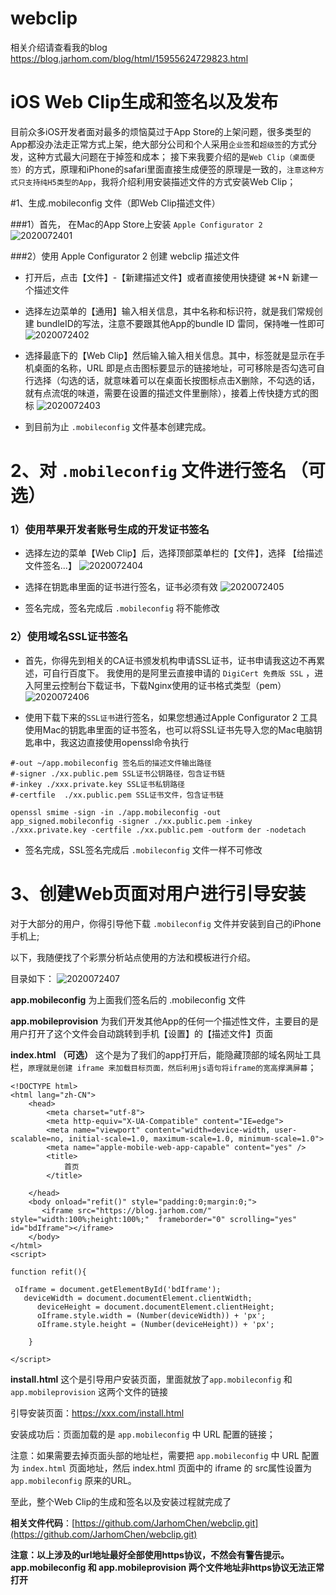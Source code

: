 # webclip

相关介绍请查看我的blog  https://blog.jarhom.com/blog/html/15955624729823.html

# iOS Web Clip生成和签名以及发布

目前众多iOS开发者面对最多的烦恼莫过于App Store的上架问题，很多类型的App都没办法走正常方式上架，绝大部分公司和个人采用`企业签`和`超级签`的方式分发，这种方式最大问题在于掉签和成本；
接下来我要介绍的是`Web Clip（桌面便签）`的方式，原理和iPhone的safari里面直接生成便签的原理是一致的，`注意这种方式只支持纯H5类型的App`，我将介绍利用安装描述文件的方式安装Web Clip；

#1、生成.mobileconfig 文件（即Web Clip描述文件）

###1）首先， 在Mac的App Store上安装 `Apple Configurator 2`
![2020072401](https://blog.jarhom.com/md/iOS%E5%BC%80%E5%8F%91/media/15954985485962/2020072401.png)

###2）使用 Apple Configurator 2 创建 webclip 描述文件
* 打开后，点击【文件】-【新建描述文件】或者直接使用快捷键 ⌘+N 新建一个描述文件
* 选择左边菜单的【通用】输入相关信息，其中名称和标识符，就是我们常规创建 bundleID的写法，注意不要跟其他App的bundle ID 雷同，保持唯一性即可
![2020072402](https://blog.jarhom.com/md/iOS%E5%BC%80%E5%8F%91/media/15954985485962/2020072402.png)

* 选择最底下的【Web Clip】然后输入输入相关信息。其中，标签就是显示在手机桌面的名称，URL 即是点击图标要显示的链接地址，可可移除是否勾选可自行选择（勾选的话，就意味着可以在桌面长按图标点击X删除，不勾选的话，就有点流氓的味道，需要在设置的描述文件里删除），接着上传快捷方式的图标
![2020072403](https://blog.jarhom.com/md/iOS%E5%BC%80%E5%8F%91/media/15954985485962/2020072403.png)

* 到目前为止 `.mobileconfig` 文件基本创建完成。

# 2、对 `.mobileconfig`  文件进行签名 （可选）
### 1）使用苹果开发者账号生成的开发证书签名
* 选择左边的菜单【Web Clip】后，选择顶部菜单栏的【文件】，选择 【给描述文件签名...】
![2020072404](https://blog.jarhom.com/md/iOS%E5%BC%80%E5%8F%91/media/15954985485962/2020072404.jpg)

* 选择在钥匙串里面的证书进行签名，证书必须有效
![2020072405](https://blog.jarhom.com/md/iOS%E5%BC%80%E5%8F%91/media/15954985485962/2020072405.jpg)

* 签名完成，签名完成后 `.mobileconfig` 将不能修改

### 2）使用域名SSL证书签名

* 首先，你得先到相关的CA证书颁发机构申请SSL证书，证书申请我这边不再累述，可自行百度下。
我使用的是阿里云直接申请的 `DigiCert 免费版 SSL` ，进入阿里云控制台下载证书，下载Nginx使用的证书格式类型（pem）
![2020072406](https://blog.jarhom.com/md/iOS%E5%BC%80%E5%8F%91/media/15954985485962/2020072406.jpg)

* 使用下载下来的`SSL证书`进行签名，如果您想通过Apple Configurator 2 工具使用Mac的钥匙串里面的证书签名，也可以将SSL证书先导入您的Mac电脑钥匙串中，我这边直接使用openssl命令执行

```#-in ./app.mobileconfig 未签名webclip描述文件路径
#-out ~/app.mobileconfig 签名后的描述文件输出路径
#-signer ./xx.public.pem SSL证书公钥路径，包含证书链
#-inkey ./xxx.private.key SSL证书私钥路径
#-certfile  ./xx.public.pem SSL证书文件，包含证书链

openssl smime -sign -in ./app.mobileconfig -out app_signed.mobileconfig -signer ./xx.public.pem -inkey ./xxx.private.key -certfile ./xx.public.pem -outform der -nodetach
```

* 签名完成，SSL签名完成后 `.mobileconfig` 文件一样不可修改


# 3、创建Web页面对用户进行引导安装

对于大部分的用户，你得引导他下载  `.mobileconfig` 文件并安装到自己的iPhone手机上; 

以下，我随便找了个彩票分析站点使用的方法和模板进行介绍。

目录如下：
![2020072407](https://blog.jarhom.com/md/iOS%E5%BC%80%E5%8F%91/media/15954985485962/2020072407.jpg)

**app.mobileconfig** 为上面我们签名后的 .mobileconfig 文件

**app.mobileprovision** 为我们开发其他App的任何一个描述性文件，主要目的是用户打开了这个文件会自动跳转到手机【设置】的【描述文件】页面

**index.html （可选）** 这个是为了我们的app打开后，能隐藏顶部的域名网址工具栏，`原理就是创建 iframe 来加载目标页面，然后利用js语句将iframe的宽高撑满屏幕`；

```
<!DOCTYPE html>
<html lang="zh-CN">
    <head>
        <meta charset="utf-8">
        <meta http-equiv="X-UA-Compatible" content="IE=edge">
        <meta name="viewport" content="width=device-width, user-scalable=no, initial-scale=1.0, maximum-scale=1.0, minimum-scale=1.0">
        <meta name="apple-mobile-web-app-capable" content="yes" />
        <title>
            首页
        </title>

    </head>
    <body onload="refit()" style="padding:0;margin:0;">
       <iframe src="https://blog.jarhom.com/" style="width:100%;height:100%;"  frameborder="0" scrolling="yes"  id="bdIframe"></iframe>
    </body>
</html>
<script>

function refit(){

 oIframe = document.getElementById('bdIframe');
   deviceWidth = document.documentElement.clientWidth;
      deviceHeight = document.documentElement.clientHeight;
      oIframe.style.width = (Number(deviceWidth)) + 'px'; 
      oIframe.style.height = (Number(deviceHeight)) + 'px';

    }

</script>
```

**install.html** 这个是引导用户安装页面，里面就放了`app.mobileconfig` 和 `app.mobileprovision` 这两个文件的链接

引导安装页面：https://xxx.com/install.html 

安装成功后：页面加载的是 `app.mobileconfig` 中 URL 配置的链接；

注意：如果需要去掉页面头部的地址栏，需要把 `app.mobileconfig`  中 URL 配置为 `index.html` 页面地址，然后 index.html 页面中的 iframe 的 src属性设置为`app.mobileconfig` 原来的URL。

至此，整个Web Clip的生成和签名以及安装过程就完成了

**相关文件代码**：[https://github.com/JarhomChen/webclip.git](https://github.com/JarhomChen/webclip.git)

**注意：以上涉及的url地址最好全部使用https协议，不然会有警告提示。app.mobileconfig  和  app.mobileprovision 两个文件地址非https协议无法正常打开**


